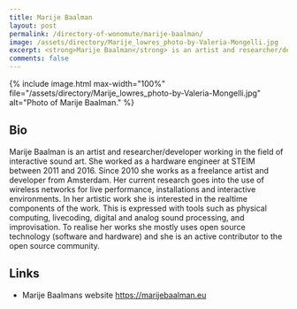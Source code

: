 ```yaml
---
title: Marije Baalman
layout: post
permalink: /directory-of-wonomute/marije-baalman/
image: /assets/directory/Marije_lowres_photo-by-Valeria-Mongelli.jpg
excerpt: <strong>Marije Baalman</strong> is an artist and researcher/developer working in the field of interactive sound art. She worked as a hardware engineer at STEIM between 2011 and 2016. Since 2010 she works as a freelance artist and developer from Amsterdam. Her current research goes into the use of wireless networks for live performance, installations and interactive environments.
comments: false
---
```


<div class="directory-post">
{% include image.html
max-width="100%" file="/assets/directory/Marije_lowres_photo-by-Valeria-Mongelli.jpg" alt="Photo of Marije Baalman." %}
</div>

## Bio
  
Marije Baalman is an artist and researcher/developer working in the field of interactive sound art. She worked as a hardware engineer at STEIM between 2011 and 2016. 
Since 2010 she works as a freelance artist and developer from Amsterdam. Her current research goes into the use of wireless networks for live performance, installations and interactive 
environments. In her artistic work she is interested in the realtime components of the work. This is expressed with tools such as physical computing, livecoding, digital and analog 
sound processing, and improvisation. To realise her works she mostly uses open source technology (software and hardware) and she is an active contributor to the open source community.

  
## Links

* Marije Baalmans website https://marijebaalman.eu
